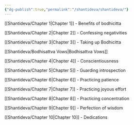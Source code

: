 ```yaml
---
{"dg-publish":true,"permalink":"/shantideva/shantideva/"}
---
```


[[Shantideva/Chapter 1\|Chapter 1]] - Benefits of bodhicitta

[[Shantideva/Chapter 2\|Chapter 2]] - Confessing negativities

[[Shantideva/Chapter 3\|Chapter 3]] - Taking up Bodhicitta

[[Shantideva/Bodhisattva Vows\|Bodhisattva Vows]]

[[Shantideva/Chapter 4\|Chapter 4]] - Conscientiousness

[[Shantideva/Chapter 5\|Chapter 5]] - Guarding introspection

[[Shantideva/Chapter 6\|Chapter 6]] - Practicing patience

[[Shantideva/Chapter 7\|Chapter 7]] - Practicing joyous effort

[[Shantideva/Chapter 8\|Chapter 8]] - Practicing concentration

[[Shantideva/Chapter 9\|Chapter 9]] - Perfection of wisdom

[[Shantideva/Chapter 10\|Chapter 10]] - Dedications